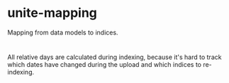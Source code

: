 # unite-mapping
Mapping from data models to indices.

#
All relative days are calculated during indexing, because it's hard to track which dates have changed during the upload and which indices to re-indexing.
